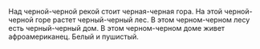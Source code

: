   Над черной-черной рекой стоит черная-черная гора.
На этой черной-черной горе растет черный-черный лес.
В этом черном-черном лесу есть черный-черный дом.
В этом черном-черном доме живет афроамериканец.
Белый и пушистый.    